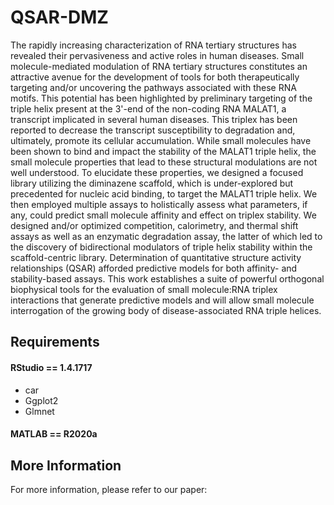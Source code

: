 # QSAR-DMZ
The rapidly increasing characterization of RNA tertiary structures has revealed their pervasiveness and active roles in human diseases. Small molecule-mediated modulation of RNA tertiary structures constitutes an attractive avenue for the development of tools for both therapeutically targeting and/or uncovering the pathways associated with these RNA motifs. This potential has been highlighted by preliminary targeting of the triple helix present at the 3'-end of the non-coding RNA MALAT1, a transcript implicated in several human diseases. This triplex has been reported to decrease the transcript susceptibility to degradation and, ultimately, promote its cellular accumulation. While small molecules have been shown to bind and impact the stability of the MALAT1 triple helix, the small molecule properties that lead to these structural modulations are not well understood. To elucidate these properties, we designed a focused library utilizing the diminazene scaffold, which is under-explored but precedented for nucleic acid binding, to target the MALAT1 triple helix. We then employed multiple assays to holistically assess what parameters, if any, could predict small molecule affinity and effect on triplex stability. We designed and/or optimized competition, calorimetry, and thermal shift assays as well as an enzymatic degradation assay, the latter of which led to the discovery of bidirectional modulators of triple helix stability within the scaffold-centric library. Determination of quantitative structure activity relationships (QSAR) afforded predictive models for both affinity- and stability-based assays. This work establishes a suite of powerful orthogonal biophysical tools for the evaluation of small molecule:RNA triplex interactions that generate predictive models and will allow small molecule interrogation of the growing body of disease-associated RNA triple helices.
## Requirements
#### RStudio == 1.4.1717
- car
- Ggplot2
- Glmnet
#### MATLAB == R2020a
## More Information
For more information, please refer to our paper:
